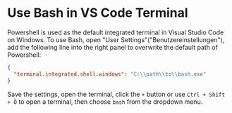 # Use Bash in VS Code Terminal

Powershell is used as the default integrated terminal in Visual Studio Code on Windows. To use Bash, open "User Settings"("Benutzereinstellungen"), add the following line into the right panel to overwrite the default path of Powershell:

```json
{
  "terminal.integrated.shell.windows": "C:\\path\\to\\bash.exe"
}
```

Save the settings, open the terminal, click the `+` button or use `Ctrl + Shift + Ö` to open a terminal, then choose `bash` from the dropdown menu.
